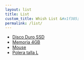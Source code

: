 ```yaml
---
layout: list
title: List
custom_title: Whish List &#x1f385;
permalink: /list/
---
```

- [Disco Duro SSD](https://www.pcfactory.cl/producto/21567-Unidad.SSD.240GB.BX200.Sata3.2.5.)
- [Memoria 4GB](https://www.pcfactory.cl/producto/17869-Memoria.Notebook.4GB.SoDimm.DDR3L.1600MHz.PC3L-12800.)
- [Mouse](http://www.microplay.cl/producto/mouse-rival-100-black-steelseries/)
- [Polera talla L](http://www.tiendaazul.cl/producto/polera-u-de-chile/)
